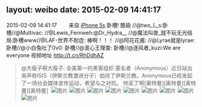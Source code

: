 layout: weibo
date: 2015-02-09 14:41:17
---
<meta name="referrer" content="no-referrer" />

2015-02-09 14:41:17  &nbsp;&nbsp;&nbsp;&nbsp;&nbsp;&nbsp; 来自 <a href="sinaweibo://customweibosource" rel="nofollow">iPhone 5s</a>
卧槽! 酷毙 //@two_L_s:卧槽//@Multivac: //@Lewis_Fernweh:@Dr_Hydra__ //@魔法叫兽_就不玩无光结局:卧槽www//@LAF-世界不耐症: 棒啊！！！ //@阿花花酱: //@Lyrae就是lyrae:卧槽//@小白兔吐了0v0: 卧槽//@波心王理查: 卧槽//@逐风者_kuzi:We are everyone 视频地址 http://t.cn/RhDdhAZ
>  @大瘦子啊大瘦子: 全美第一的黑客组织 匿名者（Anonymous）近日站出来声称ISIS（伊斯兰教激进分子）劫持了伊斯兰教。Anonymous已经发起了一场社会媒体宣传运动，希望与之对抗。 帅呆了啊[奥特曼][奥特曼][奥特曼][奥特曼] ​​​
>  ![图片](https://ww1.sinaimg.cn/large/005AycKjjw1eozyt3l23lj30vl0hsacc.jpg)
>  ![图片](https://ww2.sinaimg.cn/large/005AycKjjw1eozyt30v85j30vl0hs40o.jpg)
>  ![图片](https://ww4.sinaimg.cn/large/005AycKjjw1eozyt3kdvjj30vl0hsdhp.jpg)
>  ![图片](https://ww4.sinaimg.cn/large/005AycKjjw1eozyt46tr1j30vl0hsdhu.jpg)
>  ![图片](https://ww1.sinaimg.cn/large/005AycKjjw1eozyt4lb1sj30vl0hsgo3.jpg)
>  ![图片](https://ww2.sinaimg.cn/large/005AycKjjw1eozyt4v57wj30vl0hst9s.jpg)
>  ![图片](https://ww4.sinaimg.cn/large/005AycKjjw1eozyt567mxj30vl0hsmz1.jpg)
>  ![图片](https://ww2.sinaimg.cn/large/005AycKjjw1eozyt5pphdj30vl0hsacb.jpg)
>  ![图片](https://ww1.sinaimg.cn/large/005AycKjjw1eozyt6nml9j30vl0hs764.jpg)
